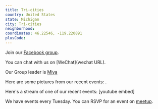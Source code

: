 ```yaml
---
title: Tri-cities
country: United States
state: Michigan
city: Tri-cities
neighborhood: 
coordinates: 46.22546, -119.220891
plusCode:
---
```

Join our [Facebook group](https://www.facebook.com/groups/free.code.camp.bay.city).

You can chat with us on [WeChat](wechat URL).

Our Group leader is [Miya](freecodecamp.org/miya)

Here are some pictures from our recent events:
![]().

Here's a stream of one of our recent events:
[youtube embed]

We have events every Tuesday. You can RSVP for an event on [meetup](meetupurl).
